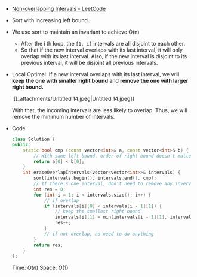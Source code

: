 - [Non-overlapping Intervals - LeetCode](https://leetcode.com/problems/non-overlapping-intervals/description/)
- Sort with increasing left bound.
- We use sort to maintain an invariant to achieve O(n)
    - After the i th loop, the `[1, i]` intervals are all disjoint to each other.
    - So that if the new interval overlaps with its last interval, it will only overlap with its last interval. Also, if the new interval is disjoint to its previous interval, it will be disjoint all previous intervals.
- Local Optimal: If a new interval overlaps with its last interval, we will **keep the one with smaller right bound** and **remove the one with larger right bound.**
    
    ![[_attachments/Untitled 14.jpeg|Untitled 14.jpeg]]
    
    With that, the incoming intervals are less likely to overlap. Thus, we will remove the minimum number of intervals.
    
- Code
    
    ```C++
    class Solution {
    public:
        static bool cmp (const vector<int>& a, const vector<int>& b) {
            // With same left bound, order of right bound doesn't matter
            return a[0] < b[0]; 
        }
        int eraseOverlapIntervals(vector<vector<int>>& intervals) {
            sort(intervals.begin(), intervals.end(), cmp);
            // If there's one interval, don't need to remove any invervals
            int res = 0;
            for (int i = 1; i < intervals.size(); i++) {
                // if overlap
                if (intervals[i][0] < intervals[i - 1][1]) {
                    // keep the smallest right bound
                    intervals[i][1] = min(intervals[i - 1][1], intervals[i][1]);
                    res++;
                }
                // if not overlap, no need to do anything
            }
            return res;
        }
    };
    ```
    
    Time: $O(n)$﻿ Space: $O(1)$